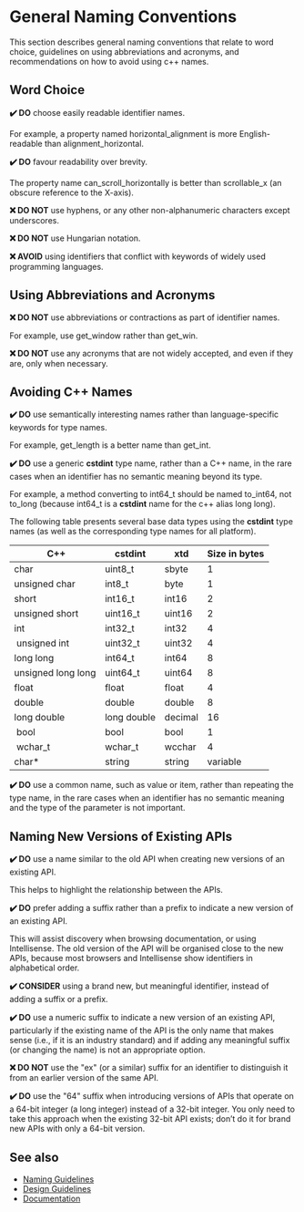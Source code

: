 # General Naming Conventions

This section describes general naming conventions that relate to word choice, guidelines on using abbreviations and acronyms, and recommendations on how to avoid using c++ names.
 
## Word Choice
 
**✔️ DO** choose easily readable identifier names.
 
For example, a property named horizontal_alignment is more English-readable than alignment_horizontal.
 
**✔️ DO** favour readability over brevity.
 
The property name can_scroll_horizontally is better than scrollable_x (an obscure reference to the X-axis).
 
**❌ DO NOT** use hyphens, or any other non-alphanumeric characters except underscores.
 
**❌ DO NOT** use Hungarian notation.
 
**❌ AVOID** using identifiers that conflict with keywords of widely used programming languages.
 
## Using Abbreviations and Acronyms
 
**❌ DO NOT** use abbreviations or contractions as part of identifier names.
 
For example, use get_window rather than get_win.
 
**❌ DO NOT** use any acronyms that are not widely accepted, and even if they are, only when necessary.
 
## Avoiding C++ Names
 
**✔️ DO** use semantically interesting names rather than language-specific keywords for type names.
 
For example, get_length is a better name than get_int.
 
**✔️ DO** use a generic **cstdint** type name, rather than a C++ name, in the rare cases when an identifier has no semantic meaning beyond its type.
 
For example, a method converting to int64_t should be named to_int64, not to_long (because int64_t is a **cstdint** name for the c++ alias long long).

The following table presents several base data types using the **cstdint** type names (as well as the corresponding type names for all platform).

| C++                | cstdint     | xtd     | Size in bytes |
| ------------------ | ----------- | ------- | ------------- |
| char               | uint8_t     | sbyte   | 1             |
| unsigned char      | int8_t      | byte    | 1             |
| short              | int16_t     | int16   | 2             |
| unsigned short     | uint16_t    | uint16  | 2             |
| int                | int32_t     | int32   | 4             |
| unsigned int       | uint32_t    | uint32  | 4             |
| long long          | int64_t     | int64   | 8             |
| unsigned long long | uint64_t    | uint64  | 8             |
| float              | float       | float   | 4             |
| double             | double      | double  | 8             |
| long double        | long double | decimal | 16            |
| bool               | bool        | bool    | 1             |
| wchar_t            | wchar_t     | wcchar  | 4             |
| char*              | string      | string  | variable      |

**✔️ DO** use a common name, such as value or item, rather than repeating the type name, in the rare cases when an identifier has no semantic meaning and the type of the parameter is not important.

## Naming New Versions of Existing APIs

**✔️ DO** use a name similar to the old API when creating new versions of an existing API.

This helps to highlight the relationship between the APIs.

**✔️ DO** prefer adding a suffix rather than a prefix to indicate a new version of an existing API.

This will assist discovery when browsing documentation, or using Intellisense. The old version of the API will be organised close to the new APIs, because most browsers and Intellisense show identifiers in alphabetical order.

**✔️ CONSIDER** using a brand new, but meaningful identifier, instead of adding a suffix or a prefix.

**✔️ DO** use a numeric suffix to indicate a new version of an existing API, particularly if the existing name of the API is the only name that makes sense (i.e., if it is an industry standard) and if adding any meaningful suffix (or changing the name) is not an appropriate option.

**❌ DO NOT** use the "ex" (or a similar) suffix for an identifier to distinguish it from an earlier version of the same API.

**✔️ DO** use the "64" suffix when introducing versions of APIs that operate on a 64-bit integer (a long integer) instead of a 32-bit integer. You only need to take this approach when the existing 32-bit API exists; don’t do it for brand new APIs with only a 64-bit version.

## See also

* [Naming Guidelines](/docs/documentation/design_guidelines/Naming%20Guidelines)
* [Design Guidelines](/docs/documentation/design_guidelines)
* [Documentation](/docs/documentation)
